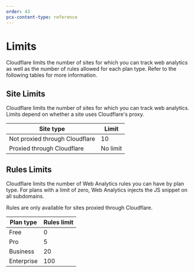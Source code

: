 ```yaml
---
order: 43
pcx-content-type: reference
---
```


# Limits

Cloudflare limits the number of sites for which you can track web analytics as well as the number of rules allowed for each plan type. Refer to the following tables for more information.

## Site Limits

Cloudflare limits the number of sites for which you can track web analytics. Limits depend on whether a site uses Cloudflare's proxy.

<TableWrap>

| Site type                                      | Limit              |
| ---------------------------------------------- | ------------------ |
| Not proxied through Cloudflare                 | 10                 |
| Proxied through Cloudflare                     | No limit           |

</TableWrap>

## Rules Limits

Cloudflare limits the number of Web Analytics rules you can have by plan type. For plans with a limit of zero, Web Analytics injects the JS snippet on all subdomains.

Rules are only available for sites proxied through Cloudflare.

<TableWrap>

| Plan type      | Rules limit  |
| -------------- | ------------ |
| Free           | 0            |
| Pro            | 5            |
| Business       | 20           |
| Enterprise     | 100          |

</TableWrap>
